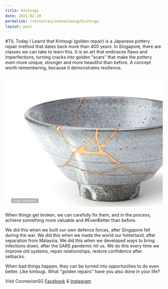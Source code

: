 ```yaml
---
title: Kintsugi
date: 2021-02-20
permalink: /resources/connexionsg/kintsugi
layout: post
---
```

#TIL Today I Learnt that Kintsugi (golden repair) is a Japanese pottery repair method that dates back more than 400 years. In Singapore, there are classes we can take to learn this. It is an art that embraces flaws and imperfections, turning cracks into golden “scars” that make the pottery even more unique, stronger and more beautiful than before. A concept worth remembering, because it demonstrates resilience.

![Alt text for image on Isomer site](/images/til_kintsugi.png)

When things get broken, we can carefully fix them, and in the process, achieve something more valuable and #EvenBetter than before.

We did this when we built our own defence forces, after Singapore fell during the war. We did this when we made the world our hinterland, after separation from Malaysia. We did this when we developed ways to bring infections down, after the SARS pandemic hit us. We do this every time we improve old systems, repair relationships, restore confidence after setbacks.

When bad things happen, they can be turned into opportunities to do even better. Like kintsugi. What "golden repairs" have you also done in your life?

Visit ConnexionSG [Facebook](https://www.facebook.com/ConnexionSG) & [Instagram](https://www.instagram.com/connexionsg/)
